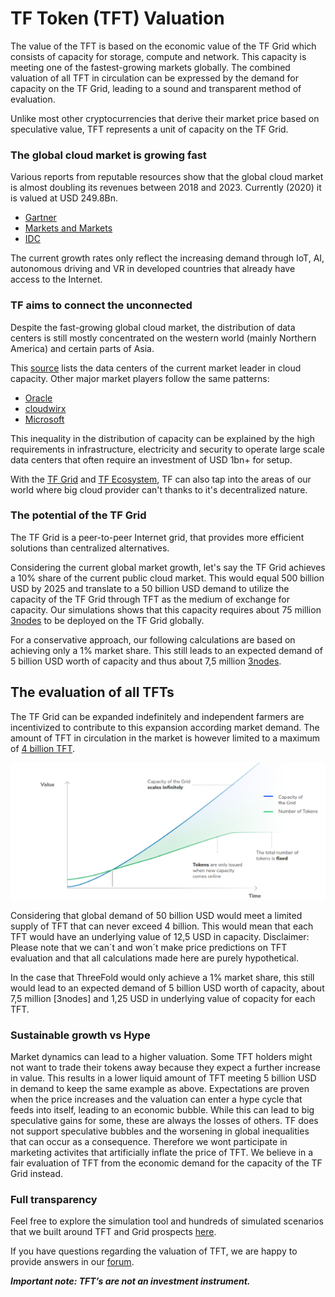 # TF Token (TFT) Valuation

The value of the TFT is based on the economic value of the TF Grid which consists of capacity for storage, compute and network. This capacity is meeting one of the fastest-growing markets globally. The combined valuation of all TFT in circulation can be expressed by the demand for capacity on the TF Grid, leading to a sound and transparent method of evaluation. 

Unlike most other cryptocurrencies that derive their market price based on speculative value, TFT represents a unit of capacity on the TF Grid. 

### The global cloud market is growing fast

Various reports from reputable resources show that the global cloud market is almost doubling its revenues between 2018 and 2023. Currently (2020) it is valued at USD 249.8Bn.
- [Gartner](https://www.gartner.com/en/newsroom/press-releases/2019-04-02-gartner-forecasts-worldwide-public-cloud-revenue-to-g
)
- [Markets and Markets](https://www.marketsandmarkets.com/Market-Reports/cloud-computing-market-234.html)
- [IDC](https://www.idc.com/getdoc.jsp?containerId=prUS45340719
)

The current growth rates only reflect the increasing demand through IoT, AI, autonomous driving and VR in developed countries that already have access to the Internet.

### TF aims to connect the unconnected

Despite the fast-growing global cloud market, the distribution of data centers is still mostly concentrated on the western world (mainly Northern America) and certain parts of Asia. 

This [source](https://wikileaks.org/amazon-atlas/map/) lists the data centers of the current market leader in cloud capacity. Other major market players follow the same patterns:
- [Oracle](https://blogs.oracle.com/cloud-infrastructure/oracle-launches-four-new-cloud-regions-across-four-continents)
- [cloudwirx](https://www.cloudwirx.com/datacenters)
- [Microsoft](https://yellowduckguy.wordpress.com/2018/03/15/microsoft-worldwide-data-center-locations/)

This inequality in the distribution of capacity can be explained by the high requirements in infrastructure, electricity and security to operate large scale data centers that often require an investment of USD 1bn+ for setup.

With the [TF Grid](grid.md) and [TF Ecosystem](partners.md), TF can also tap into the areas of our world where big cloud provider can't thanks to it's decentralized nature.

### The potential of the TF Grid
The TF Grid is a peer-to-peer Internet grid, that provides more efficient solutions than centralized alternatives. 

Considering the current global market growth, let's say the TF Grid achieves a 10% share of the current public cloud market. This would equal 500 billion USD by 2025 and translate to a 50 billion USD demand to utilize the capacity of the TF Grid through TFT as the medium of exchange for capacity. Our simulations shows that this capacity requires about 75 million [3nodes](grid\types_of_capacity.md) to be deployed on the TF Grid globally. 

For a conservative approach, our following calculations are based on achieving only a 1% market share. This still leads to an expected demand of 5 billion USD worth of capacity and thus about 7,5 million [3nodes](grid\types_of_capacity.md).

## The evaluation of all TFTs

The TF Grid can be expanded indefinitely and independent farmers are incentivized to contribute to this expansion according market demand.
The amount of TFT in circulation in the market is however limited to a maximum of [4 billion TFT](token\token_limitedsupply.md).

![](./img/token_issuance_economy1.png)

Considering that global demand of 50 billion USD would meet a limited supply of TFT that can never exceed 4 billion. This would mean that each TFT would have an underlying value of 12,5 USD in capacity. 
Disclaimer: Please note that we can´t and won´t make price predictions on TFT evaluation and that all calculations made here are purely hypothetical.

In the case that ThreeFold would only achieve a 1% market share, this still would lead to an expected demand of 5 billion USD worth of capacity, about 7,5 million [3nodes] and 1,25 USD in underlying value of copacity for each TFT. 


### Sustainable growth vs Hype
Market dynamics can lead to a higher valuation. Some TFT holders might not want to trade their tokens away because they expect a further increase in value. This results in a lower liquid amount of TFT meeting 5 billion USD in demand to keep the same example as above. Expectations are proven when the price increases and the valuation can enter a hype cycle that feeds into itself, leading to an economic bubble. While this can lead to big speculative gains for some, these are always the losses of others. TF does not support speculative bubbles and the worsening in global inequalities that can occur as a consequence. Therefore we wont participate in marketing activites that artificially inflate the price of TFT. We believe in a fair evaluation of TFT from the economic demand for the capacity of the TF Grid instead.

### Full transparency
Feel free to explore the simulation tool and hundreds of simulated scenarios that we built around TFT and Grid prospects [here](https://sdk3.threefold.io/#/simulator_install). 

If you have questions regarding the valuation of TFT, we are happy to provide answers in our [forum](https://forum.threefold.io/c/threefold-token/22).


***Important note: TFT’s are not an investment instrument.***
